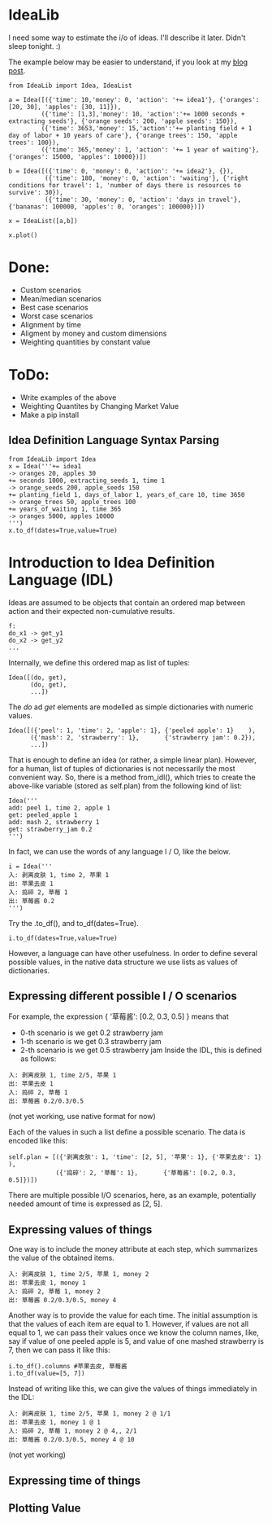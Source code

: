 # IdeaLib

I need some way to estimate the i/o of ideas. I'll describe it later. Didn't sleep tonight. :)

The example below may be easier to understand, if you look at my [blog post](http://blog.mindey.com/2014/12/07/comparing-two-ideas-simple-modelling-of-growth/).

```{python}
from IdeaLib import Idea, IdeaList

a = Idea([({'time': 10,'money': 0, 'action': '+= idea1'}, {'oranges': [20, 30], 'apples': [30, 11]}), 
         ({'time': [1,3],'money': 10, 'action':'+= 1000 seconds + extracting seeds'}, {'orange seeds': 200, 'apple seeds': 150}),
         ({'time': 3653,'money': 15,'action':'+= planting field + 1 day of labor + 10 years of care'}, {'orange trees': 150, 'apple trees': 100}),
         ({'time': 365,'money': 1, 'action': '+= 1 year of waiting'}, {'oranges': 15000, 'apples': 10000})])

b = Idea([({'time': 0, 'money': 0, 'action': '+= idea2'}, {}),
          ({'time': 180, 'money': 0, 'action': 'waiting'}, {'right conditions for travel': 1, 'number of days there is resources to survive': 30}),
          ({'time': 30, 'money': 0, 'action': 'days in travel'}, {'bananas': 100000, 'apples': 0, 'oranges': 100000})])

x = IdeaList([a,b])

x.plot()
```

# Done:

* Custom scenarios
* Mean/median scenarios
* Best case scenarios
* Worst case scenarios
* Alignment by time
* Aligment by money and custom dimensions
* Weighting quantities by constant value

# ToDo:

* Write examples of the above
* Weighting Quantites by Changing Market Value
* Make a pip install

## Idea Definition Language Syntax Parsing
```{python}
from IdeaLib import Idea
x = Idea('''+= idea1
-> oranges 20, apples 30
+= seconds 1000, extracting_seeds 1, time 1
-> orange_seeds 200, apple_seeds 150
+= planting_field 1, days_of_labor 1, years_of_care 10, time 3650
-> orange_trees 50, apple_trees 100
+= years_of_waiting 1, time 365
-> oranges 5000, apples 10000
''')
x.to_df(dates=True,value=True)
```

# Introduction to Idea Definition Language (IDL)

Ideas are assumed to be objects that contain an ordered map between action and their expected non-cumulative results.

```
f: 
do_x1 -> get_y1
do_x2 -> get_y2
...
```

Internally, we define this ordered map as list of tuples:

```
Idea([(do, get), 
      (do, get),
      ...])
```

The *do* ad *get* elements are modelled as simple dictionaries with numeric values.

```
Idea([({'peel': 1, 'time': 2, 'apple': 1}, {'peeled apple': 1}    ),
      ({'mash': 2, 'strawberry': 1},       {'strawberry jam': 0.2}),
      ...])
```

That is enough to define an idea (or rather, a simple linear plan). However, for a human, list of tuples of dictionaries is not necessarily the most convenient way. So, there is a method from_idl(), which tries to create the above-like variable (stored as self.plan) from the following kind of list:

```
Idea('''
add: peel 1, time 2, apple 1
get: peeled_apple 1
add: mash 2, strawberry 1
get: strawberry_jam 0.2
''')
```

In fact, we can use the words of any language I / O, like the below. 

```
i = Idea('''
入: 剥离皮肤 1, time 2, 苹果 1
出: 苹果去皮 1
入: 捣碎 2, 草莓 1
出: 草莓酱 0.2
''')
```

Try the .to_df(), and to_df(dates=True).

```
i.to_df(dates=True,value=True)
```

However, a language can have other usefulness. In order to define several possible values, in the native data structure we use lists as values of dictionaries. 

## Expressing different possible I / O scenarios
For example, the expression { '草莓酱': [0.2, 0.3, 0.5] } means that 
* 0-th scenario is we get 0.2 strawberry jam
* 1-th scenario is we get 0.3 strawberry jam
* 2-th scenario is we get 0.5 strawberry jam
Inside the IDL, this is defined as follows: 

```
入: 剥离皮肤 1, time 2/5, 苹果 1
出: 苹果去皮 1
入: 捣碎 2, 草莓 1
出: 草莓酱 0.2/0.3/0.5
```
(not yet working, use native format for now)

Each of the values in such a list define a possible scenario. The data is encoded like this:

```
self.plan = [({'剥离皮肤': 1, 'time': [2, 5], '苹果': 1}, {'苹果去皮': 1}    ),
             ({'捣碎': 2, '草莓': 1},       {'草莓酱': [0.2, 0.3, 0.5]})])
```

There are multiple possible I/O scenarios, here, as an example, potentially needed amount of time is expressed as [2, 5].

## Expressing values of things

One way is to include the money attribute at each step, which summarizes the value of the obtained items.

```
入: 剥离皮肤 1, time 2/5, 苹果 1, money 2
出: 苹果去皮 1, money 1
入: 捣碎 2, 草莓 1, money 2
出: 草莓酱 0.2/0.3/0.5, money 4
```

Another way is to provide the value for each time. The initial assumption is that the values of each item are equal to 1. However, if values are not all equal to 1, we can pass their values once we know the column names, like, say if value of one peeled apple is 5, and value of one mashed strawberry is 7, then we can pass it like this:

```
i.to_df().columns #苹果去皮, 草莓酱
i.to_df(value=[5, 7])
```

Instead of writing like this, we can give the values of things immediately in the IDL:

```
入: 剥离皮肤 1, time 2/5, 苹果 1, money 2 @ 1/1
出: 苹果去皮 1, money 1 @ 1
入: 捣碎 2, 草莓 1, money 2 @ 4,, 2/1
出: 草莓酱 0.2/0.3/0.5, money 4 @ 10
```
(not yet working)

## Expressing time of things

## Plotting Value





